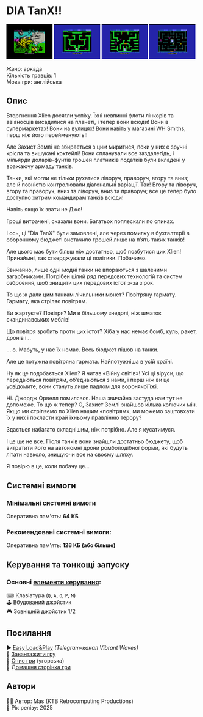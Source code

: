 # DIA TanX!!

<img src="screenshots/scrn_diatanx_01.png" width="24%"> 
<img src="screenshots/scrn_diatanx_02.png" width="24%"> 
<img src="screenshots/scrn_diatanx_03.png" width="24%"> 
<img src="screenshots/scrn_diatanx_04.png" width="24%">

Жанр: аркада  
Кількість гравців: 1  
Мова гри: англійська  

## Опис

Вторгнення Xlien досягли успіху. Їхні невпинні флоти лінкорів та авіаносців висадилися на планеті, і тепер вони всюди! Вони в супермаркетах! Вони на вулицях! Вони навіть у магазині WH Smiths, перш ніж його перейменують!!

Але Захист Землі не збирається з цим миритися, поки у них є зручні крісла та вишукані коктейлі! Вони спланували все заздалегідь, і мільярди доларів-фунтів грошей платників податків були вкладені у вражаючу армаду танків.

Танки, які могли не тільки рухатися ліворуч, праворуч, вгору та вниз; але й повністю контролювали діагональні варіації. Так! Вгору та ліворуч, вгору та праворуч, вниз та ліворуч, вниз та праворуч; все це тепер було доступно хитрим командирам танків всюди!

Навіть якщо їх звати не Джо!

Гроші витрачені, сказали вони. Багатьох поплескали по спинах.

І ось, ці "Dia TanX" були замовлені, але через помилку в бухгалтерії в оборонному бюджеті вистачило грошей лише на п'ять таких танків!

Але цього має бути більш ніж достатньо, щоб позбутися цих Xlien! Принаймні, так стверджували ці політики. Побачимо.

Звичайно, лише одні модні танки не впораються з шаленими загарбниками. Потрібен цілий ряд передових технологій та систем озброєння, щоб знищити цих передових істот з-за зірок.

То що ж дали цим танкам лічильники монет?
Повітряну гармату. Гармату, яка стріляє повітрям.

Ви жартуєте? Повітря? Ми в більшому знедолі, ніж шматок скандинавських меблів!

Що повітря зробить проти цих істот? Хіба у нас немає бомб, куль, ракет, дронів і...

... о. Мабуть, у нас їх немає. Весь бюджет пішов на танки.

Але це потужна повітряна гармата. Найпотужніша в усій країні.

Ну як це подобається Xlien? Я читав «Війну світів»! Усі ці віруси, що передаються повітрям, об’єднаються з нами, і перш ніж ви це усвідомите, вони стануть лише падлом для воронячої їжі.

Ні. Джордж Орвелл помилявся. Наша звичайна застуда нам тут не допоможе. То що ж тепер? О, Захист Землі знайшов кілька колючих мін. Якщо ми стріляємо по Xlien нашим «повітрям», ми можемо заштовхати їх у них і покласти край їхньому правлінню терору?

Здається набагато складнішим, ніж потрібно. Але я кусатимуся.

І це ще не все. Після танків вони знайшли достатньо бюджету, щоб витратити його на автономні дрони ромбоподібної форми, які будуть літати навколо, знищуючи все на своєму шляху.

Я повірю в це, коли побачу це...

## Системні вимоги
### Мінімальні системні вимоги
Оперативна пам'ять: **64 КБ**
### Рекомендовані системні вимоги:
Оперативна пам'ять: **128 КБ (або більше)**

## Керування та тонкощі запуску
### Основні [елементи керування](../../controllers.md):
⌨ Клавіатура (`Q`, `A`, `O`, `P`, `M`)  
🕹 Вбудований джойстик  
🎮 Зовнішній джойстик 1/2

## Посилання

▶ [Easy Load&Play](https://t.me/EP128k_Load_n_Play/939) *(Telegram-канал Vibrant Waves)*  
💾 [Завантажити гру](https://www.ep128.hu/Ep_Games/Prg/DiaTanX.rar)  
📃 [Опис гри]() (угорська)  
🏡 [Домашня сторінка гри](https://ktbproductions.itch.io/enterprise-games)

## Автори
👨‍💻 Автор: Mas (KTB Retrocomputing Productions)  
📅 Рік релізу: 2025  
